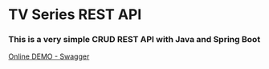 # TV Series REST API
### This is a very simple CRUD REST API with Java and Spring Boot

[Online DEMO - Swagger](https://emiscode-tv-series-api.herokuapp.com/swagger-ui.html)
